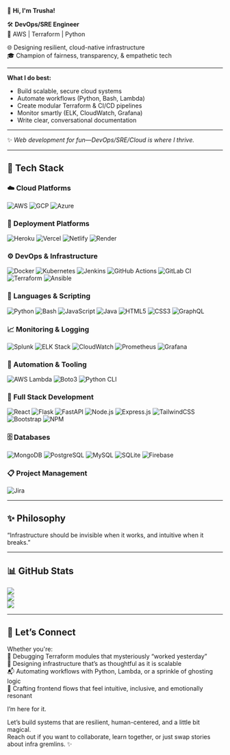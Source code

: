 👋 **Hi, I'm Trusha!**

🛠️ **DevOps/SRE Engineer**  
🚀 AWS | Terraform | Python

🌐 Designing resilient, cloud-native infrastructure  
🎓 Champion of fairness, transparency, & empathetic tech

---

**What I do best:**
- Build scalable, secure cloud systems
- Automate workflows (Python, Bash, Lambda)
- Create modular Terraform & CI/CD pipelines
- Monitor smartly (ELK, CloudWatch, Grafana)
- Write clear, conversational documentation

---

✨ *Web development for fun—DevOps/SRE/Cloud is where I thrive.*

---

## 🧰 Tech Stack

### ☁️ Cloud Platforms
![AWS](https://img.shields.io/badge/AWS-Advanced-%23FF9900.svg?style=for-the-badge&logo=amazon-aws&logoColor=white) ![GCP](https://img.shields.io/badge/GCP-Intermediate-%234285F4.svg?style=for-the-badge&logo=google-cloud&logoColor=white) ![Azure](https://img.shields.io/badge/Azure-Basic-%230072C6.svg?style=for-the-badge&logo=microsoftazure&logoColor=white)  

### 🚀 Deployment Platforms
![Heroku](https://img.shields.io/badge/Heroku-%23430098.svg?style=for-the-badge&logo=heroku&logoColor=white) ![Vercel](https://img.shields.io/badge/Vercel-%23000000.svg?style=for-the-badge&logo=vercel&logoColor=white) ![Netlify](https://img.shields.io/badge/Netlify-%23000000.svg?style=for-the-badge&logo=netlify&logoColor=#00C7B7) ![Render](https://img.shields.io/badge/Render-%23000000.svg?style=for-the-badge&logo=render&logoColor=white)  


### ⚙️ DevOps & Infrastructure
![Docker](https://img.shields.io/badge/Docker-%230db7ed.svg?style=for-the-badge&logo=docker&logoColor=white) ![Kubernetes](https://img.shields.io/badge/Kubernetes-%23326ce5.svg?style=for-the-badge&logo=kubernetes&logoColor=white) ![Jenkins](https://img.shields.io/badge/Jenkins-%232C5263.svg?style=for-the-badge&logo=jenkins&logoColor=white) ![GitHub Actions](https://img.shields.io/badge/GitHub_Actions-%232C5263.svg?style=for-the-badge&logo=github&logoColor=white) ![GitLab CI](https://img.shields.io/badge/GitLab_CI-%23181717.svg?style=for-the-badge&logo=gitlab&logoColor=white) ![Terraform](https://img.shields.io/badge/Terraform-%235835CC.svg?style=for-the-badge&logo=terraform&logoColor=white) ![Ansible](https://img.shields.io/badge/Ansible-%23121011.svg?style=for-the-badge&logo=ansible&logoColor=white)  

### 🧠 Languages & Scripting
![Python](https://img.shields.io/badge/Python-3670A0?style=for-the-badge&logo=python&logoColor=ffdd54) ![Bash](https://img.shields.io/badge/Bash-%23121011.svg?style=for-the-badge&logo=gnu-bash&logoColor=white) ![JavaScript](https://img.shields.io/badge/JavaScript-%23323330.svg?style=for-the-badge&logo=javascript&logoColor=%23F7DF1E) ![Java](https://img.shields.io/badge/Java-%23ED8B00.svg?style=for-the-badge&logo=openjdk&logoColor=white) ![HTML5](https://img.shields.io/badge/HTML5-%23E34F26.svg?style=for-the-badge&logo=html5&logoColor=white) ![CSS3](https://img.shields.io/badge/CSS3-%231572B6.svg?style=for-the-badge&logo=css3&logoColor=white) ![GraphQL](https://img.shields.io/badge/GraphQL-E10098?style=for-the-badge&logo=graphql&logoColor=white)  


### 📈 Monitoring & Logging
![Splunk](https://img.shields.io/badge/Splunk-%23000000.svg?style=for-the-badge&logo=splunk&logoColor=white) ![ELK Stack](https://img.shields.io/badge/ELK_Stack-%230377CC.svg?style=for-the-badge&logo=elasticsearch&logoColor=white) ![CloudWatch](https://img.shields.io/badge/CloudWatch-%23FF9900.svg?style=for-the-badge&logo=amazon-aws&logoColor=white) ![Prometheus](https://img.shields.io/badge/Prometheus-%23E6522C.svg?style=for-the-badge&logo=prometheus&logoColor=white) ![Grafana](https://img.shields.io/badge/Grafana-%23F46800.svg?style=for-the-badge&logo=grafana&logoColor=white)  

### 🤖 Automation & Tooling
![AWS Lambda](https://img.shields.io/badge/AWS_Lambda-%23FF9900.svg?style=for-the-badge&logo=amazon-aws&logoColor=white) ![Boto3](https://img.shields.io/badge/Boto3-%23013243.svg?style=for-the-badge&logo=python&logoColor=white) ![Python CLI](https://img.shields.io/badge/Python_CLI-%23121011.svg?style=for-the-badge&logo=python&logoColor=white)  

### 🧱 Full Stack Development
![React](https://img.shields.io/badge/React-%2320232a.svg?style=for-the-badge&logo=react&logoColor=%2361DAFB) ![Flask](https://img.shields.io/badge/Flask-%23000.svg?style=for-the-badge&logo=flask&logoColor=white) ![FastAPI](https://img.shields.io/badge/FastAPI-%2300C7B7.svg?style=for-the-badge&logo=fastapi&logoColor=white) ![Node.js](https://img.shields.io/badge/Node.js-6DA55F?style=for-the-badge&logo=node.js&logoColor=white) ![Express.js](https://img.shields.io/badge/Express.js-%23404d59.svg?style=for-the-badge&logo=express&logoColor=%2361DAFB) ![TailwindCSS](https://img.shields.io/badge/TailwindCSS-%2338B2AC.svg?style=for-the-badge&logo=tailwind-css&logoColor=white) ![Bootstrap](https://img.shields.io/badge/Bootstrap-%238511FA.svg?style=for-the-badge&logo=bootstrap&logoColor=white) ![NPM](https://img.shields.io/badge/NPM-%23CB3837.svg?style=for-the-badge&logo=npm&logoColor=white)  


### 🗄️ Databases
![MongoDB](https://img.shields.io/badge/MongoDB-%234ea94b.svg?style=for-the-badge&logo=mongodb&logoColor=white) ![PostgreSQL](https://img.shields.io/badge/PostgreSQL-%23316192.svg?style=for-the-badge&logo=postgresql&logoColor=white) ![MySQL](https://img.shields.io/badge/MySQL-4479A1.svg?style=for-the-badge&logo=mysql&logoColor=white) ![SQLite](https://img.shields.io/badge/SQLite-%2307405e.svg?style=for-the-badge&logo=sqlite&logoColor=white) ![Firebase](https://img.shields.io/badge/Firebase-%23039BE5.svg?style=for-the-badge&logo=firebase&logoColor=white)  

### 📋 Project Management
![Jira](https://img.shields.io/badge/Jira-%230A0FFF.svg?style=for-the-badge&logo=jira&logoColor=white)  

---

## ✨ Philosophy

 “Infrastructure should be invisible when it works, and intuitive when it breaks.” 

---

## 📊 GitHub Stats

![](https://github-readme-stats.vercel.app/api?username=trushashah14&theme=radical&hide_border=false&include_all_commits=true&count_private=true)<br/>
![](https://github-readme-streak-stats.herokuapp.com/?user=trushashah14&theme=radical&hide_border=true)<br/>
![](https://github-readme-stats.vercel.app/api/top-langs/?username=trushashah14&theme=radical&hide_border=false&include_all_commits=false&count_private=false&layout=compact)

---

## 💬 Let’s Connect

Whether you're:  
🔧 Debugging Terraform modules that mysteriously “worked yesterday”  
🧠 Designing infrastructure that’s as thoughtful as it is scalable  
📬 Automating workflows with Python, Lambda, or a sprinkle of ghosting logic  
🎨 Crafting frontend flows that feel intuitive, inclusive, and emotionally resonant  

I’m here for it.

Let’s build systems that are resilient, human-centered, and a little bit magical.  
Reach out if you want to collaborate, learn together, or just swap stories about infra gremlins. ✨
